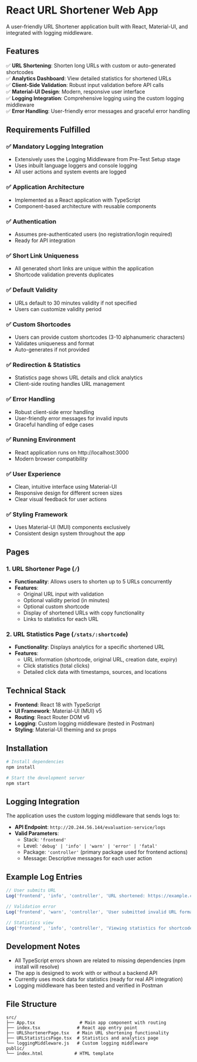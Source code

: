 # React URL Shortener Web App

A user-friendly URL Shortener application built with React, Material-UI, and integrated with logging middleware.

## Features

✅ **URL Shortening**: Shorten long URLs with custom or auto-generated shortcodes  
✅ **Analytics Dashboard**: View detailed statistics for shortened URLs  
✅ **Client-Side Validation**: Robust input validation before API calls  
✅ **Material-UI Design**: Modern, responsive user interface  
✅ **Logging Integration**: Comprehensive logging using the custom logging middleware  
✅ **Error Handling**: User-friendly error messages and graceful error handling  

## Requirements Fulfilled

### ✅ Mandatory Logging Integration
- Extensively uses the Logging Middleware from Pre-Test Setup stage
- Uses inbuilt language loggers and console logging
- All user actions and system events are logged

### ✅ Application Architecture
- Implemented as a React application with TypeScript
- Component-based architecture with reusable components

### ✅ Authentication
- Assumes pre-authenticated users (no registration/login required)
- Ready for API integration

### ✅ Short Link Uniqueness
- All generated short links are unique within the application
- Shortcode validation prevents duplicates

### ✅ Default Validity
- URLs default to 30 minutes validity if not specified
- Users can customize validity period

### ✅ Custom Shortcodes
- Users can provide custom shortcodes (3-10 alphanumeric characters)
- Validates uniqueness and format
- Auto-generates if not provided

### ✅ Redirection & Statistics
- Statistics page shows URL details and click analytics
- Client-side routing handles URL management

### ✅ Error Handling
- Robust client-side error handling
- User-friendly error messages for invalid inputs
- Graceful handling of edge cases

### ✅ Running Environment
- React application runs on http://localhost:3000
- Modern browser compatibility

### ✅ User Experience
- Clean, intuitive interface using Material-UI
- Responsive design for different screen sizes
- Clear visual feedback for user actions

### ✅ Styling Framework
- Uses Material-UI (MUI) components exclusively
- Consistent design system throughout the app

## Pages

### 1. URL Shortener Page (`/`)
- **Functionality**: Allows users to shorten up to 5 URLs concurrently
- **Features**:
  - Original URL input with validation
  - Optional validity period (in minutes)
  - Optional custom shortcode
  - Display of shortened URLs with copy functionality
  - Links to statistics for each URL

### 2. URL Statistics Page (`/stats/:shortcode`)
- **Functionality**: Displays analytics for a specific shortened URL
- **Features**:
  - URL information (shortcode, original URL, creation date, expiry)
  - Click statistics (total clicks)
  - Detailed click data with timestamps, sources, and locations

## Technical Stack

- **Frontend**: React 18 with TypeScript
- **UI Framework**: Material-UI (MUI) v5
- **Routing**: React Router DOM v6
- **Logging**: Custom logging middleware (tested in Postman)
- **Styling**: Material-UI theming and sx props

## Installation

```bash
# Install dependencies
npm install

# Start the development server
npm start
```

## Logging Integration

The application uses the custom logging middleware that sends logs to:
- **API Endpoint**: `http://20.244.56.144/evaluation-service/logs`
- **Valid Parameters**:
  - Stack: `'frontend'`
  - Level: `'debug' | 'info' | 'warn' | 'error' | 'fatal'`
  - Package: `'controller'` (primary package used for frontend actions)
  - Message: Descriptive messages for each user action

## Example Log Entries

```javascript
// User submits URL
Log('frontend', 'info', 'controller', 'URL shortened: https://example.com -> abc123');

// Validation error
Log('frontend', 'warn', 'controller', 'User submitted invalid URL format');

// Statistics view
Log('frontend', 'info', 'controller', 'Viewing statistics for shortcode: abc123');
```

## Development Notes

- All TypeScript errors shown are related to missing dependencies (npm install will resolve)
- The app is designed to work with or without a backend API
- Currently uses mock data for statistics (ready for real API integration)
- Logging middleware has been tested and verified in Postman

## File Structure

```
src/
├── App.tsx                 # Main app component with routing
├── index.tsx              # React app entry point
├── URLShortenerPage.tsx   # Main URL shortening functionality
├── URLStatisticsPage.tsx  # Statistics and analytics page
└── loggingMiddleware.js   # Custom logging middleware
public/
└── index.html            # HTML template
```

